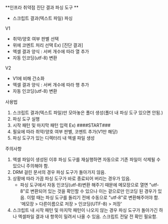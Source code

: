**인프라 취약점 진단 결과 파싱 도구
**

- 스크립트 결과(텍스트 파일) 파싱



V1
- 취약/양호 여부 판별 선택
- 위에 코멘트 처리 선택
  Ex) [진단 결과]
- 엑셀 결과 양식 : 서버 개수에 따라 열 추가
- 자동 인코딩(utf-8) 변환
  
  
  
V2
- V1에 비해 간소화
- 엑셀 결과 양식 : 서버 개수에 따라 행 추가
- 자동 인코딩(utf-8) 변환



사용법
1) 스크립트 결과(텍스트 파일)만 모아놓은 폴더 생성(폴더 내 파싱 도구 있으면 안됨.)
2) 파싱 도구 실행
3) 시작 패턴 및 마지막 패턴 입력
   Ex) ####START###
4) 필요에 따라 취약/양호 여부 판별, 코멘트 추가(V1만 해당)
5) 파싱 도구가 있는 디렉터리 내 엑셀 파일 생성



주의사항
1) 엑셀 파일이 생성된 이후 파싱 도구를 재실행하면 자동으로 기존 파일이 삭제될 수 있으니 주의해야 함.
2) DRM 걸린 문서의 경우 파싱 도구가 돌아가지 않음.
3) 상황에 따라 가끔 파싱 도구가 바로 종료되어 버리는 경우가 있음.
   - 파싱 도구에서 자동 인코딩(utf-8)변환 해주기 때문에 메모장으로 열면 "utf-8"로 변환되어 있는 것을 확인할 수 있으나 이는 겉으로만 인코딩 된 경우가 있음. 이럴 때는 파싱 도구를 돌리기 전에 수동으로 "utf-8"로 변환해주어야 함. '메모장 > 다른이름으로 저장 > 인코딩(UTF-8) > 저장'
4) 스크립트 내 시작 패턴 및 마지막 패턴이 나오지 않는 경우 파싱 도구가 돌아가긴 하나 엑셀파일 결과 내 항목이 밀려서 나올 수 있음. 스크립트 전달 전 확인 필요함.

